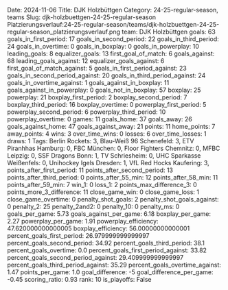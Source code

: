 Date: 2024-11-06
Title: DJK Holzbüttgen
Category: 24-25-regular-season, teams
Slug: djk-holzbuettgen-24-25-regular-season
Platzierungsverlauf:24-25-regular-season/teams/djk-holzbuettgen-24-25-regular-season_platzierungsverlauf.png
team: DJK Holzbüttgen
goals: 63
goals_in_first_period: 17
goals_in_second_period: 22
goals_in_third_period: 24
goals_in_overtime: 0
goals_in_boxplay: 0
goals_in_powerplay: 10
leading_goals: 8
equalizer_goals: 13
first_goal_of_match: 6
goals_against: 68
leading_goals_against: 12
equalizer_goals_against: 6
first_goal_of_match_against: 5
goals_in_first_period_against: 23
goals_in_second_period_against: 20
goals_in_third_period_against: 24
goals_in_overtime_against: 1
goals_against_in_boxplay: 11
goals_against_in_powerplay: 0
goals_not_in_boxplay: 57
boxplay: 25
powerplay: 21
boxplay_first_period: 2
boxplay_second_period: 7
boxplay_third_period: 16
boxplay_overtime: 0
powerplay_first_period: 5
powerplay_second_period: 6
powerplay_third_period: 10
powerplay_overtime: 0
games: 11
goals_home: 37
goals_away: 26
goals_against_home: 47
goals_against_away: 21
points: 11
home_points: 7
away_points: 4
wins: 3
over_time_wins: 0
losses: 6
over_time_losses: 1
draws: 1
Tags:  Berlin Rockets: 3,  Blau-Weiß 96 Schenefeld: 3,  ETV Piranhhas Hamburg: 0,  FBC München: 0,  Floor Fighters Chemnitz: 0,  MFBC Leipzig: 0,  SSF Dragons Bonn: 1,  TV Schriesheim: 0,  UHC Sparkasse Weißenfels: 0,  Unihockey Igels Dresden: 1,  VfL Red Hocks Kaufering: 3,
points_after_first_period: 11
points_after_second_period: 13
points_after_third_period: 0
points_after_55_min: 12
points_after_58_min: 11
points_after_59_min: 7
win_1: 0
loss_1: 2
points_max_difference_3: 0
points_more_3_difference: 11
close_game_win: 0
close_game_loss: 1
close_game_overtime: 0
penalty_shot_goals: 2
penalty_shot_goals_against: 0
penalty_2: 25
penalty_2and2: 0
penalty_10: 0
penalty_ms: 0
goals_per_game: 5.73
goals_against_per_game: 6.18
boxplay_per_game: 2.27
powerplay_per_game: 1.91
powerplay_efficiency: 47.620000000000005
boxplay_efficiency: 56.00000000000001
percent_goals_first_period: 26.979999999999997
percent_goals_second_period: 34.92
percent_goals_third_period: 38.1
percent_goals_overtime: 0.0
percent_goals_first_period_against: 33.82
percent_goals_second_period_against: 29.409999999999997
percent_goals_third_period_against: 35.29
percent_goals_overtime_against: 1.47
points_per_game: 1.0
goal_difference: -5
goal_difference_per_game: -0.45
scoring_ratio: 0.93
rank: 10
is_playoffs: False
